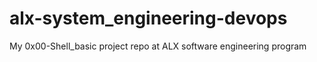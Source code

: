# alx-system_engineering-devops
My 0x00-Shell_basic project repo at ALX software engineering program
